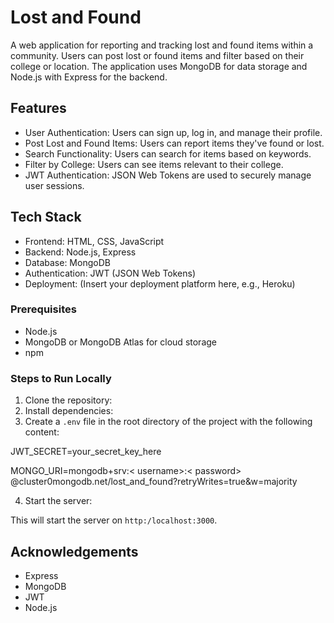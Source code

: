 # Lost and Found

A web application for reporting and tracking lost and found items within a community. Users can post lost or found items and filter based on their college or location. The application uses MongoDB for data storage and Node.js with Express for the backend.

## Features

- User Authentication: Users can sign up, log in, and manage their profile.
- Post Lost and Found Items: Users can report items they've found or lost.
- Search Functionality: Users can search for items based on keywords.
- Filter by College: Users can see items relevant to their college.
- JWT Authentication: JSON Web Tokens are used to securely manage user sessions.

## Tech Stack

- Frontend: HTML, CSS, JavaScript
- Backend: Node.js, Express
- Database: MongoDB
- Authentication: JWT (JSON Web Tokens)
- Deployment: (Insert your deployment platform here, e.g., Heroku)

### Prerequisites

- Node.js
- MongoDB or MongoDB Atlas for cloud storage
- npm

### Steps to Run Locally

1. Clone the repository:
2. Install dependencies:
3. Create a `.env` file in the root directory of the project with the following content:

JWT_SECRET=your_secret_key_here 

MONGO_URI=mongodb+srv:< username>:< password> @cluster0mongodb.net/lost_and_found?retryWrites=true&w=majority

4. Start the server:

This will start the server on `http:/localhost:3000`.

## Acknowledgements

- Express
- MongoDB
- JWT
- Node.js

